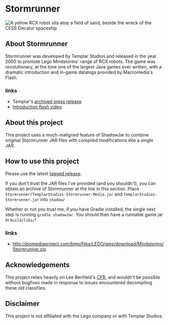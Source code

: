 # Stormrunner
![A yellow RCX robot sits atop a field of sand, beside the wreck of the CESS Decatur spaceship](https://i.imgur.com/A48SVeU.png "Screenshot")

## About Stormrunner
Stormrunner was developed by Templar Studios and released in the year 2000 to
promote Lego Mindstorms' range of RCX robots. The game was revolutionary, at the
time one of the largest Java games ever written, with a dramatic introduction
and in-game datalogs provided by Macromedia's Flash.

### links
* Templar's [archived press release](https://web.archive.org/web/20070817042000/http://www.templar.com/info/pr_may2000.html)
* [Introduction flash video](http://biomediaproject.com/bmp/files/LEGO/gms/online/Mindstorms/Stormrunner/Stormrunner/images/sr-intro.swf)

## About this project
This project uses a much-maligned feature of ShadowJar to combine original
Stormrunner JAR files with compiled modifications into a single JAR.

## How to use this project
Please use the latest [tagged release](https://github.com/EvelynSubarrow/Stormrunner).

If you don't trust the JAR files I've provided (and you shouldn't), you can
obtain an archive of Stormrunner at the link in this section. Place
`Stormrunner/TemplarStudios-Stormrunner-Media.jar` and
`TemplarStudios-Stormrunner.jar` into `shadow/`

Whether or not you trust me, if you have Gradle installed, the single next step
is running `gradle shadowJar`. You should then have a runnable game jar in
`build/libs/`!

### links
* http://biomediaproject.com/bmp/files/LEGO/gms/download/Mindstorms/Stormrunner.zip

## Acknowledgements
This project relies heavily on Lee Benfield's
[CFR](https://github.com/leibnitz27/cfr/), and wouldn't be possible without
bugfixes made in response to issues encountered decompiling these old
classfiles. 

## Disclaimer
This project is not affiliated with the Lego company or with Templar Studios.
